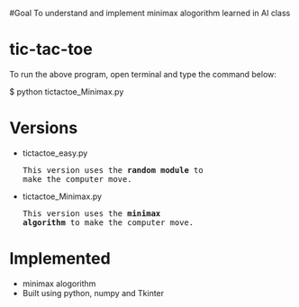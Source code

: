 #Goal
To understand and implement minimax alogorithm learned in AI class
# tic-tac-toe
To run the above program, open terminal and type the command below:

$ python tictactoe_Minimax.py
# Versions
* tictactoe_easy.py 
      <pre>This version uses the <b>random module</b> to make the computer move.</pre>
* tictactoe_Minimax.py
      <pre>This version uses the <b>minimax algorithm</b> to make the computer move.</pre> 
# Implemented
* minimax alogorithm 
* Built using python, numpy and Tkinter
